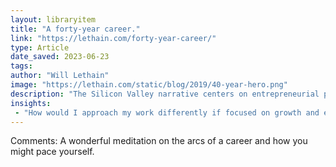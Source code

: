 ```yaml
---
layout: libraryitem
title: "A forty-year career."
link: "https://lethain.com/forty-year-career/"
type: Article
date_saved: 2023-06-23
tags: 
author: "Will Lethain"
image: "https://lethain.com/static/blog/2019/40-year-hero.png"
description: "The Silicon Valley narrative centers on entrepreneurial protagonists who are poised one predestined step away from changing the world. A decade ago they were heroes, and more recently they’ve become villains, but either way they are absolutely the protagonists. Working within the industry, I’ve worked with quite a few non-protagonists who experience their time in technology differently: a period of obligatory toil required to pry open the gate to the American Dream."
insights:
 - "How would I approach my work differently if focused on growth and engagement, and if I measured eras not in equity and IPOs but instead in decades? I’d focus on a small handful of things that build together, with each making the others more impactful as they compound over time. I’d focus on pace, people, prestige, profit and learning."
---
```


Comments: A wonderful meditation on the arcs of a career and how you might pace yourself.